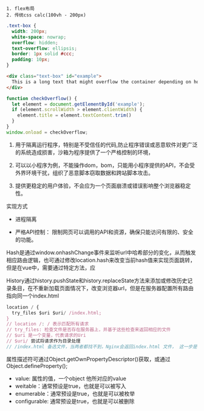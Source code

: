 <!-- 如何实现一个上中下三行布局，顶部和底部最小高度是 100px，中间自适应 -->
```
1. flex布局
2. 传统css calc(100vh - 200px)
``` 

<!-- 如何判断一个元素 CSS 样式溢出，从而可以选择性的加 title 或者 Tooltip -->
```css
.text-box {
  width: 200px;
  white-space: nowrap;
  overflow: hidden;
  text-overflow: ellipsis;
  border: 1px solid #ccc;
  padding: 10px;
}
```
```html
<div class="text-box" id="example">
  This is a long text that might overflow the container depending on how wide the container is.
</div>
```
```js
function checkOverflow() {
  let element = document.getElementById('example');
  if (element.scrollWidth > element.clientWidth) {
    element.title = element.textContent.trim()
  }
}
window.onload = checkOverflow;
```
<!-- 什么是沙箱？浏览器的沙箱有什么作用 -->
1. 用于隔离运行程序，特别是不受信任的代码,防止程序错误或恶意软件对更广泛的系统造成损害，沙箱为程序提供了一个严格控制的环境，

2. 可以以小程序为例，不能操作dom，bom，只能用小程序提供的API，不会受外界环境干扰，组织了恶意脚本窃取数据和跨站脚本攻击。

3. 提供更稳定的用户体验，不会应为一个页面崩溃或错误影响整个浏览器稳定性。

实现方式

- 进程隔离

- 严格API控制： 限制网页可以调用的API和资源，确保只能访问有限的、安全的功能。

<!-- Hash 和 History 路由的区别和优缺点 -->
Hash是通过window.onhashChange事件来监听url中哈希部分的变化，从而触发相应路由逻辑，也可通过修改location.hash来改变当前hash值来实现页面跳转，但是在vue中，需要通过特定方法，应

History通过history.pushState和history.replaceState方法来添加或修改历史记录条目，在不重新加载页面情况下，改变浏览器url，但是在服务器配置所有路由指向同一个index.html
```js
location / {
  try_files $uri $uri/ /index.html;
}
// location /: / 表示匹配所有请求
// try_files: 检查文件是否存在服务器上，并基于这些检查来返回相应的文件
// $uri 是一个变量，代表请求的Uri
// $uri/ 尝试将请求作为目录处理
// /index.html 备选文件，当两者都找不到，Nginx会返回index.html 文件， 这一步是确保当前端路由请求的路径在服务器上直接访问时不存在
```

<!-- JavaScript 中对象的属性描述符有哪些？分别有什么作用 -->

属性描述符可通过Object.getOwnPropertyDescriptor()获取，或通过Object.defineProperty();

- value: 属性的值，一个object 他所对应的value
- weitable：通常预设是true，也就是可以被写入
- enumerable：通常预设是true，也就是可以被枚举
- configurable: 通常预设是true，也就是可以被删除


